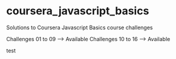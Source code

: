# coursera_javascript_basics
Solutions to Coursera Javascript Basics course challenges

Challenges 01 to 09 --> Available
Challenges 10 to 16 --> Available

test
